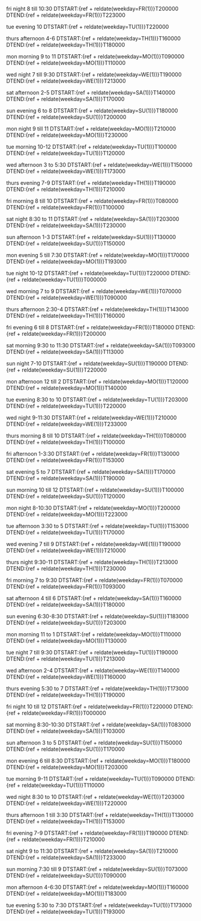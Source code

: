 fri night 8 till 10:30
DTSTART:{ref + reldate(weekday=FR(1))}T200000
DTEND:{ref + reldate(weekday=FR(1))}T223000

tue evening 10
DTSTART:{ref + reldate(weekday=TU(1))}T220000

thurs afternoon 4-6
DTSTART:{ref + reldate(weekday=TH(1))}T160000
DTEND:{ref + reldate(weekday=TH(1))}T180000

mon morning 9 to 11
DTSTART:{ref + reldate(weekday=MO(1))}T090000
DTEND:{ref + reldate(weekday=MO(1))}T110000

wed night 7 till 9:30
DTSTART:{ref + reldate(weekday=WE(1))}T190000
DTEND:{ref + reldate(weekday=WE(1))}T213000

sat afternoon 2-5
DTSTART:{ref + reldate(weekday=SA(1))}T140000
DTEND:{ref + reldate(weekday=SA(1))}T170000

sun evening 6 to 8
DTSTART:{ref + reldate(weekday=SU(1))}T180000
DTEND:{ref + reldate(weekday=SU(1))}T200000

mon night 9 till 11
DTSTART:{ref + reldate(weekday=MO(1))}T210000
DTEND:{ref + reldate(weekday=MO(1))}T230000

tue morning 10-12
DTSTART:{ref + reldate(weekday=TU(1))}T100000
DTEND:{ref + reldate(weekday=TU(1))}T120000

wed afternoon 3 to 5:30
DTSTART:{ref + reldate(weekday=WE(1))}T150000
DTEND:{ref + reldate(weekday=WE(1))}T173000

thurs evening 7-9
DTSTART:{ref + reldate(weekday=TH(1))}T190000
DTEND:{ref + reldate(weekday=TH(1))}T210000

fri morning 8 till 10
DTSTART:{ref + reldate(weekday=FR(1))}T080000
DTEND:{ref + reldate(weekday=FR(1))}T100000

sat night 8:30 to 11
DTSTART:{ref + reldate(weekday=SA(1))}T203000
DTEND:{ref + reldate(weekday=SA(1))}T230000

sun afternoon 1-3
DTSTART:{ref + reldate(weekday=SU(1))}T130000
DTEND:{ref + reldate(weekday=SU(1))}T150000

mon evening 5 till 7:30
DTSTART:{ref + reldate(weekday=MO(1))}T170000
DTEND:{ref + reldate(weekday=MO(1))}T193000

tue night 10-12
DTSTART:{ref + reldate(weekday=TU(1))}T220000
DTEND:{ref + reldate(weekday=TU(1))}T000000

wed morning 7 to 9
DTSTART:{ref + reldate(weekday=WE(1))}T070000
DTEND:{ref + reldate(weekday=WE(1))}T090000

thurs afternoon 2:30-4
DTSTART:{ref + reldate(weekday=TH(1))}T143000
DTEND:{ref + reldate(weekday=TH(1))}T160000

fri evening 6 till 8
DTSTART:{ref + reldate(weekday=FR(1))}T180000
DTEND:{ref + reldate(weekday=FR(1))}T200000

sat morning 9:30 to 11:30
DTSTART:{ref + reldate(weekday=SA(1))}T093000
DTEND:{ref + reldate(weekday=SA(1))}T113000

sun night 7-10
DTSTART:{ref + reldate(weekday=SU(1))}T190000
DTEND:{ref + reldate(weekday=SU(1))}T220000

mon afternoon 12 till 2
DTSTART:{ref + reldate(weekday=MO(1))}T120000
DTEND:{ref + reldate(weekday=MO(1))}T140000

tue evening 8:30 to 10
DTSTART:{ref + reldate(weekday=TU(1))}T203000
DTEND:{ref + reldate(weekday=TU(1))}T220000

wed night 9-11:30
DTSTART:{ref + reldate(weekday=WE(1))}T210000
DTEND:{ref + reldate(weekday=WE(1))}T233000

thurs morning 8 till 10
DTSTART:{ref + reldate(weekday=TH(1))}T080000
DTEND:{ref + reldate(weekday=TH(1))}T100000

fri afternoon 1-3:30
DTSTART:{ref + reldate(weekday=FR(1))}T130000
DTEND:{ref + reldate(weekday=FR(1))}T153000

sat evening 5 to 7
DTSTART:{ref + reldate(weekday=SA(1))}T170000
DTEND:{ref + reldate(weekday=SA(1))}T190000

sun morning 10 till 12
DTSTART:{ref + reldate(weekday=SU(1))}T100000
DTEND:{ref + reldate(weekday=SU(1))}T120000

mon night 8-10:30
DTSTART:{ref + reldate(weekday=MO(1))}T200000
DTEND:{ref + reldate(weekday=MO(1))}T223000

tue afternoon 3:30 to 5
DTSTART:{ref + reldate(weekday=TU(1))}T153000
DTEND:{ref + reldate(weekday=TU(1))}T170000

wed evening 7 till 9
DTSTART:{ref + reldate(weekday=WE(1))}T190000
DTEND:{ref + reldate(weekday=WE(1))}T210000

thurs night 9:30-11
DTSTART:{ref + reldate(weekday=TH(1))}T213000
DTEND:{ref + reldate(weekday=TH(1))}T230000

fri morning 7 to 9:30
DTSTART:{ref + reldate(weekday=FR(1))}T070000
DTEND:{ref + reldate(weekday=FR(1))}T093000

sat afternoon 4 till 6
DTSTART:{ref + reldate(weekday=SA(1))}T160000
DTEND:{ref + reldate(weekday=SA(1))}T180000

sun evening 6:30-8:30
DTSTART:{ref + reldate(weekday=SU(1))}T183000
DTEND:{ref + reldate(weekday=SU(1))}T203000

mon morning 11 to 1
DTSTART:{ref + reldate(weekday=MO(1))}T110000
DTEND:{ref + reldate(weekday=MO(1))}T130000

tue night 7 till 9:30
DTSTART:{ref + reldate(weekday=TU(1))}T190000
DTEND:{ref + reldate(weekday=TU(1))}T213000

wed afternoon 2-4
DTSTART:{ref + reldate(weekday=WE(1))}T140000
DTEND:{ref + reldate(weekday=WE(1))}T160000

thurs evening 5:30 to 7
DTSTART:{ref + reldate(weekday=TH(1))}T173000
DTEND:{ref + reldate(weekday=TH(1))}T190000

fri night 10 till 12
DTSTART:{ref + reldate(weekday=FR(1))}T220000
DTEND:{ref + reldate(weekday=FR(1))}T000000

sat morning 8:30-10:30
DTSTART:{ref + reldate(weekday=SA(1))}T083000
DTEND:{ref + reldate(weekday=SA(1))}T103000

sun afternoon 3 to 5
DTSTART:{ref + reldate(weekday=SU(1))}T150000
DTEND:{ref + reldate(weekday=SU(1))}T170000

mon evening 6 till 8:30
DTSTART:{ref + reldate(weekday=MO(1))}T180000
DTEND:{ref + reldate(weekday=MO(1))}T203000

tue morning 9-11
DTSTART:{ref + reldate(weekday=TU(1))}T090000
DTEND:{ref + reldate(weekday=TU(1))}T110000

wed night 8:30 to 10
DTSTART:{ref + reldate(weekday=WE(1))}T203000
DTEND:{ref + reldate(weekday=WE(1))}T220000

thurs afternoon 1 till 3:30
DTSTART:{ref + reldate(weekday=TH(1))}T130000
DTEND:{ref + reldate(weekday=TH(1))}T153000

fri evening 7-9
DTSTART:{ref + reldate(weekday=FR(1))}T190000
DTEND:{ref + reldate(weekday=FR(1))}T210000

sat night 9 to 11:30
DTSTART:{ref + reldate(weekday=SA(1))}T210000
DTEND:{ref + reldate(weekday=SA(1))}T233000

sun morning 7:30 till 9
DTSTART:{ref + reldate(weekday=SU(1))}T073000
DTEND:{ref + reldate(weekday=SU(1))}T090000

mon afternoon 4-6:30
DTSTART:{ref + reldate(weekday=MO(1))}T160000
DTEND:{ref + reldate(weekday=MO(1))}T183000

tue evening 5:30 to 7:30
DTSTART:{ref + reldate(weekday=TU(1))}T173000
DTEND:{ref + reldate(weekday=TU(1))}T193000





